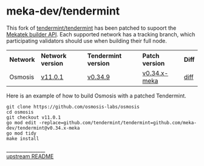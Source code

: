 # meka-dev/tendermint

This fork of [tendermint/tendermint](https://github.com/tendermint/tendermint)
has been patched to supoort the [Mekatek builder API](https://api.mekatek.xyz).
Each supported network has a tracking branch, which participating validators
should use when building their full node.

<table style="text-align: left;">
  <tr>
    <th>Network</th>
    <th>Network version</th>
    <th>Tendermint version</th>
    <th>Patch version</th>
    <th>Diff</th>
  </tr>
  <tr>
    <td>Osmosis</td>
    <td><a href="https://github.com/osmosis-labs/osmosis/tree/v11.0.1">v11.0.1</a></td>
    <td><a href="https://github.com/osmosis-labs/osmosis/blob/v11.0.1/go.mod#L28">v0.34.9</td>
    <td><a href="https://github.com/meka-dev/tendermint/tree/v0.34.x-meka">v0.34.x-meka</a></td>
    <td><a href="https://github.com/meka-dev/tendermint/compare/v0.34.x...v0.34.x-meka">diff</a></td>
  </tr>
</table>

Here is an example of how to build Osmosis with a patched Tendermint.

```shell
git clone https://github.com/osmosis-labs/osmosis
cd osmosis
git checkout v11.0.1
go mod edit -replace=github.com/tendermint/tendermint=github.com/meka-dev/tendermint@v0.34.x-meka
go mod tidy
make install
```

________________ <br/> [upstream README](/README.upstream.md)
